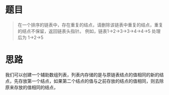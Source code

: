 # 题目
>在一个排序的链表中，存在重复的结点，请删除该链表中重复的结点，重复的结点不保留，返回链表头指针。 例如，链表1->2->3->3->4->4->5 处理后为 1->2->5
# 思路
我们可以创建一个辅助数组列表，列表内存储的是与原链表结点的值相同的新的结点，先存放第一个结点，如果第二个结点的值与之前存放的结点的值相同，则去除原来存放的值相同的结点，
